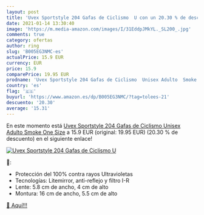 ```yaml
---
layout: post
title: 'Uvex Sportstyle 204 Gafas de Ciclismo  U con un 20.30 % de descuento'
date: 2021-01-14 13:30:40
image: 'https://m.media-amazon.com/images/I/31EddpJMkYL._SL200_.jpg'
comments: true
category: ofertas
author: ring
slug: 'B005EG3NMC-es'
actualPrice: 15.9 EUR
currency: EUR
price: 15.9
comparePrice: 19.95 EUR
prodname: 'Uvex Sportstyle 204 Gafas de Ciclismo  Unisex Adulto  Smoke  One Size'
country: 'es'
flag: '🇪🇸'
buyurl: 'https://www.amazon.es/dp/B005EG3NMC/?tag=tolees-21'
descuento: '20.30'
average: '15.31'
---
```


En este momento está [Uvex Sportstyle 204 Gafas de Ciclismo  Unisex Adulto  Smoke  One Size](https://www.amazon.es/dp/B005EG3NMC/?tag=tolees-21) a 15.9 EUR (original: 19.95 EUR) (20.30 %  de descuento) en el siguiente enlace!

[![Uvex Sportstyle 204 Gafas de Ciclismo  U](https://m.media-amazon.com/images/I/31EddpJMkYL._SL200_.jpg)](https://www.amazon.es/dp/B005EG3NMC/?tag=tolees-21)

🔎:

- Protección del 100% contra rayos Ultravioletas
- Tecnologías: Litemirror, anti-reflejo y filtro I-R
- Lente: 5.8 cm de ancho, 4 cm de alto
- Montura: 16 cm de ancho, 5.5 cm de alto

[🛒 Aquí!!!](https://www.amazon.es/dp/B005EG3NMC/?tag=tolees-21)
